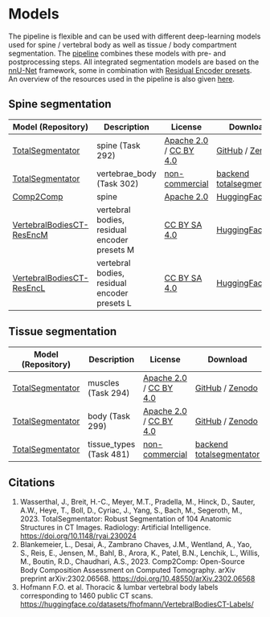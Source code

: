 # Models

The pipeline is flexible and can be used with different deep-learning models used for spine / vertebral body as well as tissue / body compartment segmentation. The [pipeline](pipeline.md) combines these models with pre- and postprocessing steps. All integrated segmentation models are based on the [nnU-Net](https://github.com/MIC-DKFZ/nnUNet) framework, some in combination with [Residual Encoder presets](https://github.com/MIC-DKFZ/nnUNet/blob/master/documentation/resenc_presets.md). An overview of the resources used in the pipeline is also given [here](../BodyComposition/utils/licenses.yaml).

## Spine segmentation

| Model (Repository) | Description | License | Download | Citation |
| --- | --- | --- | --- | --- |
| [TotalSegmentator](https://github.com/wasserth/TotalSegmentator) | spine (Task 292) | [Apache 2.0](https://choosealicense.com/licenses/apache-2.0/) / [CC BY 4.0](https://creativecommons.org/licenses/by/4.0/) | [GitHub](https://github.com/wasserth/TotalSegmentator/releases/tag/v2.0.0-weights) / [Zenodo](https://zenodo.org/record/6802358/) | 1 |
| [TotalSegmentator](https://github.com/wasserth/TotalSegmentator) | vertebrae_body (Task 302) | [non-commercial](https://backend.totalsegmentator.com/license-academic/) | [backend totalsegmentator](https://backend.totalsegmentator.com/license-academic/) | 1 |
| [Comp2Comp](https://huggingface.co/louisblankemeier/stanford_spine) | spine | [Apache 2.0](https://choosealicense.com/licenses/apache-2.0/) | [HuggingFace](https://huggingface.co/louisblankemeier/stanford_spine) | 2 |
| [VertebralBodiesCT-ResEncM](https://huggingface.co/fhofmann/VertebralBodiesCT-ResEncM) | vertebral bodies, residual encoder presets M | [CC BY SA 4.0](https://creativecommons.org/licenses/by-sa/4.0/) | [HuggingFace](https://huggingface.co/fhofmann/VertebralBodiesCT-ResEncM) | 3 |
| [VertebralBodiesCT-ResEncL](https://huggingface.co/fhofmann/VertebralBodiesCT-ResEncL) | vertebral bodies, residual encoder presets L| [CC BY SA 4.0](https://creativecommons.org/licenses/by-sa/4.0/) | [HuggingFace](https://huggingface.co/fhofmann/VertebralBodiesCT-ResEncL) | 3 |


## Tissue segmentation

| Model (Repository) | Description | License | Download | Citation |
| --- | --- | --- | --- | --- |
| [TotalSegmentator](https://github.com/wasserth/TotalSegmentator) | muscles (Task 294) | [Apache 2.0](https://choosealicense.com/licenses/apache-2.0/) / [CC BY 4.0](https://creativecommons.org/licenses/by/4.0/) | [GitHub](https://github.com/wasserth/TotalSegmentator/releases/tag/v2.0.0-weights) / [Zenodo](https://zenodo.org/record/6802366/) | 1 |
| [TotalSegmentator](https://github.com/wasserth/TotalSegmentator) | body (Task 299) | [Apache 2.0](https://choosealicense.com/licenses/apache-2.0/) / [CC BY 4.0](https://creativecommons.org/licenses/by/4.0/) | [GitHub](https://github.com/wasserth/TotalSegmentator/releases/tag/v2.0.0-weights) / [Zenodo](https://zenodo.org/records/7510286) | 1 |
| [TotalSegmentator](https://github.com/wasserth/TotalSegmentator) | tissue_types (Task 481) | [non-commercial](https://backend.totalsegmentator.com/license-academic/) | [backend totalsegmentator](https://backend.totalsegmentator.com/license-academic/) | 1 |

## Citations
1. Wasserthal, J., Breit, H.-C., Meyer, M.T., Pradella, M., Hinck, D., Sauter, A.W., Heye, T., Boll, D., Cyriac, J., Yang, S., Bach, M., Segeroth, M., 2023. TotalSegmentator: Robust Segmentation of 104 Anatomic Structures in CT Images. Radiology: Artificial Intelligence. https://doi.org/10.1148/ryai.230024
2. Blankemeier, L., Desai, A., Zambrano Chaves, J.M., Wentland, A., Yao, S., Reis, E., Jensen, M., Bahl, B., Arora, K., Patel, B.N., Lenchik, L., Willis, M., Boutin, R.D., Chaudhari, A.S., 2023. Comp2Comp: Open-Source Body Composition Assessment on Computed Tomography. arXiv preprint arXiv:2302.06568. https://doi.org/10.48550/arXiv.2302.06568
3. Hofmann F.O. et al. Thoracic & lumbar vertebral body labels corresponding to 1460 public CT scans. https://huggingface.co/datasets/fhofmann/VertebralBodiesCT-Labels/
